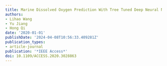 ```yaml
---
title: Marine Dissolved Oxygen Prediction With Tree Tuned Deep Neural Network
authors:
- Lihao Wang
- Yu Jiang
- Hong Qi
date: '2020-01-01'
publishDate: '2024-04-08T10:56:33.409281Z'
publication_types:
- article-journal
publication: '*IEEE Access*'
doi: 10.1109/ACCESS.2020.3028863
---
```

